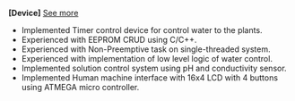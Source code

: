 **[Device]** [See more](https://avepha.me/personal/projects)
- Implemented Timer control device for control water to the plants.
- Experienced with EEPROM CRUD using C/C++.
- Experienced with Non-Preemptive task on single-threaded system.
- Experienced with implementation of low level logic of water control.
- Implemented solution control system using pH and conductivity sensor.
- Implemented Human machine interface with 16x4 LCD with 4 buttons using ATMEGA micro controller.
